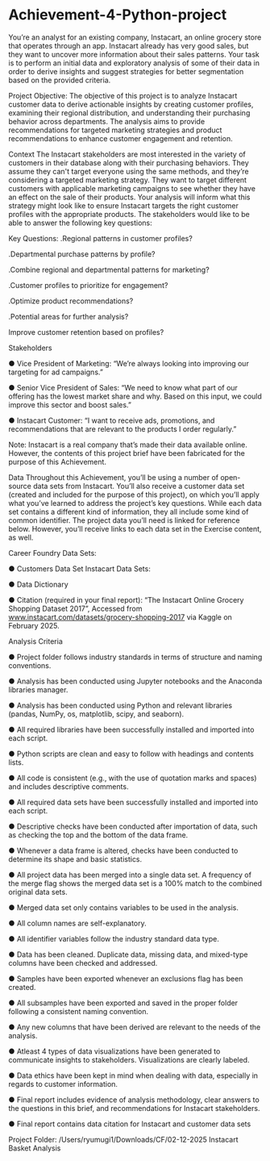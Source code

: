 # Achievement-4-Python-project

You’re an analyst for an existing company, Instacart, an online grocery store that operates through an app. Instacart already has very good sales, but they want to uncover more information about their sales patterns. Your task is to perform an initial data and exploratory analysis of some of their data in order to derive insights and suggest strategies for better segmentation based on the provided criteria.

Project Objective:
The objective of this project is to analyze Instacart customer data to derive actionable insights by creating customer profiles, examining their regional distribution, and understanding their purchasing behavior across departments. The analysis aims to provide recommendations for targeted marketing strategies and product recommendations to enhance customer engagement and retention.

Context
The Instacart stakeholders are most interested in the variety of customers in their database along with their purchasing behaviors. They assume they can't target everyone using the same methods, and they’re considering a targeted marketing strategy. They want to target different customers with applicable marketing campaigns to see whether they have an effect on the sale of their products. Your analysis will inform what this strategy might look like to ensure Instacart targets the right customer profiles with the appropriate products. The stakeholders would like to be able to answer the following key questions:

Key Questions:
.Regional patterns in customer profiles?

.Departmental purchase patterns by profile? 

.Combine regional and departmental patterns for marketing?

.Customer profiles to prioritize for engagement?
 
.Optimize product recommendations?

.Potential areas for further analysis?

 Improve customer retention based on profiles?
 
 Stakeholders
 
● Vice President of Marketing: “We’re always looking into improving our targeting for ad campaigns.”

● Senior Vice President of Sales: “We need to know what part of our offering has the lowest market share and why. Based on this input, we could improve this sector and boost sales.”

● Instacart Customer: “I want to receive ads, promotions, and recommendations that are relevant to the products I order regularly.”

Note: Instacart is a real company that’s made their data available online. However, the contents of this project brief have been fabricated for the purpose of this Achievement.

Data
Throughout this Achievement, you’ll be using a number of open-source data sets from Instacart. You’ll also receive a customer data set (created and included for the purpose of this project), on which you’ll apply what you’ve learned to address the project’s key questions. While each data set contains a different kind of information, they all include some kind of common identifier. The project data you’ll need is linked for reference below. However, you’ll receive links to each data set in the Exercise content, as well.

Career Foundry Data Sets:

● Customers Data Set Instacart Data Sets:

● Data Dictionary

● Citation (required in your final report): “The Instacart Online Grocery Shopping Dataset 2017”, Accessed from www.instacart.com/datasets/grocery-shopping-2017 via Kaggle on February 2025.

Analysis Criteria

● Project folder follows industry standards in terms of structure and naming conventions.

● Analysis has been conducted using Jupyter notebooks and the Anaconda libraries manager.

● Analysis has been conducted using Python and relevant libraries (pandas, NumPy, os, matplotlib, scipy, and seaborn).

● All required libraries have been successfully installed and imported into each script.

● Python scripts are clean and easy to follow with headings and contents lists.

● All code is consistent (e.g., with the use of quotation marks and spaces) and includes descriptive comments.

● All required data sets have been successfully installed and imported into each script.

● Descriptive checks have been conducted after importation of data, such as checking the top and the bottom of the data frame.

● Whenever a data frame is altered, checks have been conducted to determine its shape and basic statistics.

● All project data has been merged into a single data set. A frequency of the merge flag shows the merged data set is a 100% match to the combined original data sets.

● Merged data set only contains variables to be used in the analysis.

● All column names are self-explanatory.

● All identifier variables follow the industry standard data type.

● Data has been cleaned. Duplicate data, missing data, and mixed-type columns have been checked and addressed.

● Samples have been exported whenever an exclusions flag has been created.

● All subsamples have been exported and saved in the proper folder following a consistent naming convention.

● Any new columns that have been derived are relevant to the needs of the analysis.

● Atleast 4 types of data visualizations have been generated to communicate insights to stakeholders. Visualizations are clearly labeled.

● Data ethics have been kept in mind when dealing with data, especially in regards to customer information.

● Final report includes evidence of analysis methodology, clear answers to the questions in this brief, and recommendations for Instacart stakeholders.

● Final report contains data citation for Instacart and customer data sets

Project Folder: /Users/ryumugi1/Downloads/CF/02-12-2025 Instacart Basket Analysis
